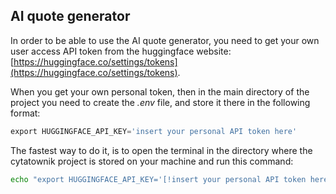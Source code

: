 ## AI quote generator

In order to be able to use the AI quote generator, you need to get your own user access API token from the huggingface website: [https://huggingface.co/settings/tokens](https://huggingface.co/settings/tokens).

When you get your own personal token, then in the main directory of the project you need to create the *.env* file, and store it there in the following format:

```python
export HUGGINGFACE_API_KEY='insert your personal API token here'
```

The fastest way to do it, is to open the terminal in the directory where the cytatownik project is stored on your machine and run this command:

```bash
echo "export HUGGINGFACE_API_KEY='[!insert your personal API token here!]'" > .env
```